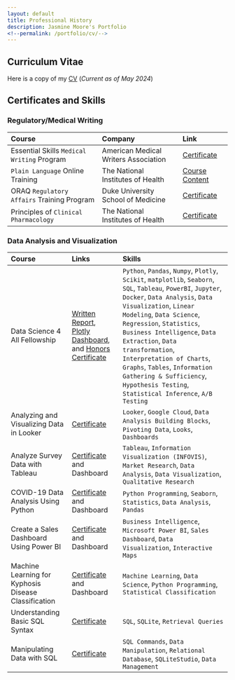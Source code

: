 ```yaml
---
layout: default
title: Professional History
description: Jasmine Moore's Portfolio
<!--permalink: /portfolio/cv/-->
---
```


## Curriculum Vitae
Here is a copy of my [CV](https://acrobat.adobe.com/id/urn:aaid:sc:US:214a39eb-ef50-48c4-8c36-3543620bc554) (_Current as of May 2024_)

## Certificates and Skills

### Regulatory/Medical Writing

|Course|Company|Link|
|:-------|:--------|:-----|
| Essential Skills `Medical Writing` Program|American Medical Writers Association|[Certificate](https://acrobat.adobe.com/id/urn:aaid:sc:US:b0db8e95-b7fb-469d-acf5-6b95b0265a91)|
| `Plain Language` Online Training|The National Institutes of Health|[Course Content](https://www.nih.gov/sites/default/files/institutes/plain-language/nih-plain-language-getting-started-brushing-up.pdf)|
| ORAQ `Regulatory Affairs` Training Program|Duke University School of Medicine|[Certificate](https://acrobat.adobe.com/id/urn:aaid:sc:us:a300c452-464a-42f9-a907-2332302ae062)|
| Principles of `Clinical Pharmacology`|The National Institutes of Health|[Certificate](https://acrobat.adobe.com/id/urn:aaid:sc:US:01078a0b-9171-4c30-a9e0-d8ba49d023fc)|

### Data Analysis and Visualization

|Course|Links|Skills|
|:----|:----|:----|
| Data Science 4 All Fellowship|[Written Report](https://acrobat.adobe.com/link/review?uri=urn:aaid:scds:US:bbc3e7a2-3153-31e0-aa51-414ec5bf3fc1), [Plotly Dashboard](https://chart-studio.plotly.com/~jasmineshanay/39/dashboard/), and [Honors Certificate](https://www.credential.net/1413bc3f-9fd6-42a6-b06a-0c6f0c48ad10#gs.8x47o7)| `Python`, `Pandas`, `Numpy`, `Plotly`, `Scikit`, `matplotlib`, `Seaborn`, `SQL`, `Tableau`, `PowerBI`, `Jupyter`, `Docker`, `Data Analysis`, `Data Visualization`, `Linear Modeling`, `Data Science`, `Regression`, `Statistics`, `Business Intelligence`, `Data Extraction`, `Data transformation`, `Interpretation of Charts`, `Graphs`, `Tables`, `Information Gathering & Sufficiency`, `Hypothesis Testing`, `Statistical Inference`, `A/B Testing`|
| Analyzing and Visualizing Data in Looker|[Certificate](https://coursera.org/share/d45931ce03106b870d9694326d193277)| `Looker`, `Google Cloud`, `Data Analysis Building Blocks`, `Pivoting Data`, `Looks`, `Dashboards`|
| Analyze Survey Data with Tableau|[Certificate](https://coursera.org/share/fa70ae8a9cc33cd22f69d5854881a7fe) and Dashboard| `Tableau`, `Information Visualization (INFOVIS)`, `Market Research`, `Data Analysis`, `Data Visualization`, `Qualitative Research`|
| COVID-19 Data Analysis Using Python|[Certificate](https://coursera.org/share/4a2128b2560eba63648f41aa068fabf1) and Dashboard| `Python Programming`, `Seaborn`, `Statistics`, `Data Analysis`, `Pandas`|
| Create a Sales Dashboard Using Power BI|[Certificate](https://coursera.org/share/9db7b2270c90ff51eadb134d89d38315) and Dashboard| `Business Intelligence`, `Microsoft Power BI`, `Sales Dashboard`, `Data Visualization`, `Interactive Maps`|
| Machine Learning for Kyphosis Disease Classification|[Certificate](https://coursera.org/share/d17c1545e6fc6b13d0d105600479df85) and Dashboard| `Machine Learning`, `Data Science`, `Python Programming`, `Statistical Classification`|
| Understanding Basic SQL Syntax|[Certificate](https://coursera.org/share/524cfc5ad56db01238048debf6cb4be7)|`SQL`, `SQLite`, `Retrieval Queries`|
| Manipulating Data with SQL|[Certificate](https://coursera.org/share/404c18a5bc0bdb10a51f3f7755d1e831)| `SQL Commands`, `Data Manipulation`, `Relational Database`, `SQLiteStudio`, `Data Management`|
